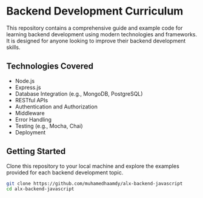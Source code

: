 # Backend Development Curriculum

This repository contains a comprehensive guide and example code for learning backend development using modern technologies and frameworks. It is designed for anyone looking to improve their backend development skills.

## Technologies Covered

- Node.js
- Express.js
- Database Integration (e.g., MongoDB, PostgreSQL)
- RESTful APIs
- Authentication and Authorization
- Middleware
- Error Handling
- Testing (e.g., Mocha, Chai)
- Deployment

## Getting Started

Clone this repository to your local machine and explore the examples provided for each backend development topic.

```bash
git clone https://github.com/muhamedhaamdy/alx-backend-javascript
cd alx-backend-javascript
